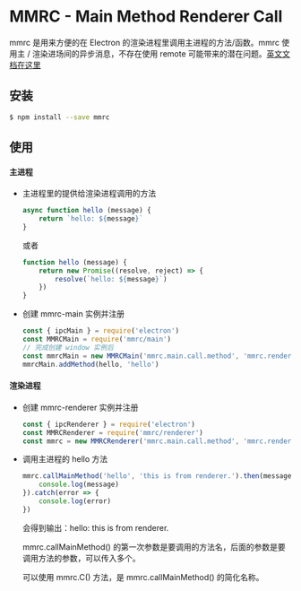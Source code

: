 # MMRC - Main Method Renderer Call

mmrc 是用来方便的在 Electron 的渲染进程里调用主进程的方法/函数。mmrc 使用主 / 渲染进场间的异步消息，不存在使用 remote 可能带来的潜在问题。[英文文档在这里](https://github.com/echoldman/mmrc/blob/main/README.md)

## 安装

~~~bash
$ npm install --save mmrc
~~~

## 使用

#### 主进程

- 主进程里的提供给渲染进程调用的方法

  ~~~js
  async function hello (message) {
      return `hello: ${message}`
  }
  ~~~

  或者

  ~~~js
  function hello (message) {
      return new Promise((resolve, reject) => {
          resolve(`hello: ${message}`)
      })
  }
  ~~~

- 创建 mmrc-main 实例并注册
  
  ~~~js
  const { ipcMain } = require('electron')
  const MMRCMain = require('mmrc/main')
  // 完成创建 window 实例后
  const mmrcMain = new MMRCMain('mmrc.main.call.method', 'mmrc.renderer.done', 'mmrc.renderer.failed', ipcMain, win)
  mmrcMain.addMethod(hello, 'hello')
  ~~~

#### 渲染进程

- 创建 mmrc-renderer 实例并注册

  ~~~js
  const { ipcRenderer } = require('electron')
  const MMRCRenderer = require('mmrc/renderer')
  const mmrc = new MMRCRenderer('mmrc.main.call.method', 'mmrc.renderer.done', 'mmrc.rendere.failed', ipcRenderer)
  ~~~

- 调用主进程的 hello 方法

  ~~~js
  mmrc.callMainMethod('hello', 'this is from renderer.').then(message => {
      console.log(message)
  }).catch(error => {
      console.log(error)
  })
  ~~~

  会得到输出：hello: this is from renderer.

  mmrc.callMainMethod() 的第一次参数是要调用的方法名，后面的参数是要调用方法的参数，可以传入多个。

  可以使用 mmrc.C() 方法，是 mmrc.callMainMethod() 的简化名称。

